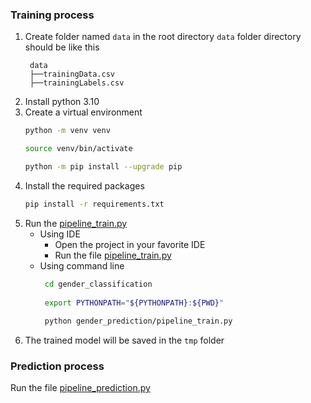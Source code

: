 ### Training process

1. Create folder named `data` in the root directory
   `data` folder directory should be like this
   ```
    data
    ├──trainingData.csv
    ├──trainingLabels.csv
   
2. Install python 3.10
3. Create a virtual environment
    ```bash
    python -m venv venv
    ```
    ```bash
    source venv/bin/activate
    ```
    ```bash
    python -m pip install --upgrade pip
    ```
4. Install the required packages
    ```bash
    pip install -r requirements.txt
    ```
5. Run the [pipeline_train.py](gender_prediction%2Fpipeline_train.py)
   - Using IDE
     - Open the project in your favorite IDE
     - Run the file [pipeline_train.py](gender_prediction%2Fpipeline_train.py)
   - Using command line
     ```bash
      cd gender_classification
        
      export PYTHONPATH="${PYTHONPATH}:${PWD}" 
        
      python gender_prediction/pipeline_train.py
     ```
6. The trained model will be saved in the `tmp` folder

### Prediction process
Run the file [pipeline_prediction.py](gender_prediction%2Fpipeline_prediction.py)